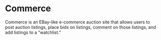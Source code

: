 # Commerce

Commerce is an EBay-like e-commerce auction site that allows users to post auction listings, place bids on listings, comment on those listings, and add listings to a “watchlist.”
